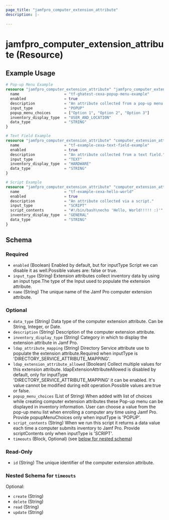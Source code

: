 ```yaml
---
page_title: "jamfpro_computer_extension_attribute"
description: |-
  
---
```


# jamfpro_computer_extension_attribute (Resource)


## Example Usage
```terraform
# Pop-up Menu Example
resource "jamfpro_computer_extension_attribute" "jamfpro_computer_extension_attribute_popup_menu_1" {
  name                    = "tf-ghatest-cexa-popup-menu-example"
  enabled                 = true
  description             = "An attribute collected from a pop-up menu."
  input_type              = "POPUP"
  popup_menu_choices      = ["Option 1", "Option 2", "Option 3"]
  inventory_display_type  = "USER_AND_LOCATION"
  data_type               = "STRING"
}

# Text Field Example
resource "jamfpro_computer_extension_attribute" "computer_extension_attribute_text_field_1" {
  name                    = "tf-example-cexa-text-field-example"
  enabled                 = true
  description             = "An attribute collected from a text field."
  input_type              = "TEXT"
  inventory_display_type  = "HARDWARE"
  data_type               = "STRING"
}

# Script Example
resource "jamfpro_computer_extension_attribute" "computer_extension_attribute_script_1" {
  name                    = "tf-example-cexa-hello-world"
  enabled                 = true
  description             = "An attribute collected via a script."
  input_type              = "SCRIPT"
  script_contents         = "#!/bin/bash\necho 'Hello, World!!!!! :)'"
  inventory_display_type  = "GENERAL"
  data_type               = "STRING"
}
```

<!-- schema generated by tfplugindocs -->
## Schema

### Required

- `enabled` (Boolean) Enabled by default, but for inputType Script we can disable it as well.Possible values are: false or true.
- `input_type` (String) Extension attributes collect inventory data by using an input type.The type of the Input used to populate the extension attribute.
- `name` (String) The unique name of the Jamf Pro computer extension attribute.

### Optional

- `data_type` (String) Data type of the computer extension attribute. Can be String, Integer, or Date.
- `description` (String) Description of the computer extension attribute.
- `inventory_display_type` (String) Category in which to display the extension attribute in Jamf Pro.
- `ldap_attribute_mapping` (String) Directory Service attribute use to populate the extension attribute.Required when inputType is 'DIRECTORY_SERVICE_ATTRIBUTE_MAPPING'.
- `ldap_extension_attribute_allowed` (Boolean) Collect multiple values for this extension attribute. ldapExtensionAttributeAllowed is disabled by default, only for inputType 'DIRECTORY_SERVICE_ATTRIBUTE_MAPPING' it can be enabled. It's value cannot be modified during edit operation.Possible values are:true or false.
- `popup_menu_choices` (List of String) When added with list of choices while creating computer extension attributes these Pop-up menu can be displayed in inventory information. User can choose a value from the pop-up menu list when enrolling a computer any time using Jamf Pro. Provide popupMenuChoices only when inputType is 'POPUP'.
- `script_contents` (String) When we run this script it returns a data value each time a computer submits inventory to Jamf Pro. Provide scriptContents only when inputType is 'SCRIPT'.
- `timeouts` (Block, Optional) (see [below for nested schema](#nestedblock--timeouts))

### Read-Only

- `id` (String) The unique identifier of the computer extension attribute.

<a id="nestedblock--timeouts"></a>
### Nested Schema for `timeouts`

Optional:

- `create` (String)
- `delete` (String)
- `read` (String)
- `update` (String)
